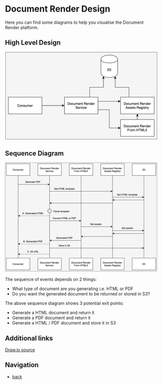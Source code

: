 # Document Render Design

Here you can find some diagrams to help you visualise the Document Render platform.

## High Level Design
![High Level Design](../../../assets/chs/document_render/design/docRenderHighLevelDesign.png)

## Sequence Diagram 
![Sequence Diagram](../../../assets/chs/document_render/design/docRenderSequenceDiagram.png)

The sequence of events depends on 2 things:

- What type of document are you generating i.e. HTML or PDF
- Do you want the generated document to be returned or stored in S3?

The above sequence diagram shows 3 potential exit points:

- Generate a HTML document and return it
- Generate a PDF document and return it
- Generate a HTML / PDF document and store it in S3

## Additional links

[Draw.io source](../../../assets/chs/document_render/design/docRender.drawio)

## Navigation

- [back](../)

